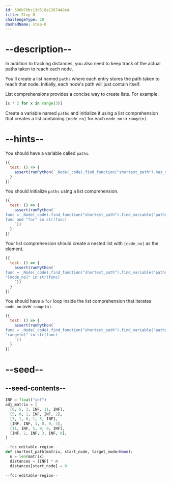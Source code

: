 ```yaml
---
id: 686b78bc13d518e1267448e4
title: Step 8
challengeType: 20
dashedName: step-8
---
```


# --description--

In addition to tracking distances, you also need to keep track of the actual paths taken to reach each node.

You'll create a list named `paths` where each entry stores the path taken to reach that node. Initially, each node's path will just contain itself.

List comprehensions provides a concise way to create lists. For example:

```py
[x * 2 for x in range(3)]
```

Create a variable named `paths` and initialize it using a list comprehension that creates a list containing `[node_no]` for each `node_no` in `range(n)`.

# --hints--

You should have a variable called `paths`.

```js
({
  test: () => {
    assert(runPython(`_Node(_code).find_function("shortest_path").has_variable("paths")`))
  }
})
```

You should initialize `paths` using a list comprehension.

```js
({
  test: () => {
    assert(runPython(`
func = _Node(_code).find_function("shortest_path").find_variable("paths")
func and "for" in str(func)
    `))
  }
})
```

Your list comprehension should create a nested list with `[node_no]` as the element.

```js
({
  test: () => {
    assert(runPython(`
func = _Node(_code).find_function("shortest_path").find_variable("paths")
"[node_no]" in str(func)
    `))
  }
})
```

You should have a `for` loop inside the list comprehension that iterates `node_no` over `range(n)`.

```js
({
  test: () => {
    assert(runPython(`
func = _Node(_code).find_function("shortest_path").find_variable("paths")
"range(n)" in str(func)
    `))
  }
})
```

# --seed--

## --seed-contents--

```py
INF = float("inf")
adj_matrix = [
  [0, 5, 3, INF, 11, INF],
  [5, 0, 1, INF, INF, 2],
  [3, 1, 0, 1, 5, INF],
  [INF, INF, 1, 0, 9, 3],
  [11, INF, 5, 9, 0, INF],
  [INF, 2, INF, 3, INF, 0],
]

--fcc-editable-region--
def shortest_path(matrix, start_node, target_node=None):
  n = len(matrix)
  distances = [INF] * n
  distances[start_node] = 0
  
--fcc-editable-region--
```
